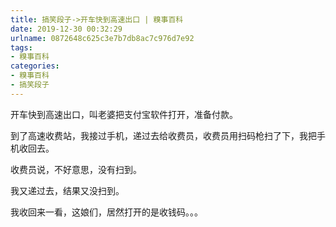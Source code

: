 ```yaml
---
title: 搞笑段子->开车快到高速出口 | 糗事百科
date: 2019-12-30 00:32:29
urlname: 0872648c625c3e7b7db8ac7c976d7e92
tags: 
- 糗事百科
categories:
- 糗事百科
- 搞笑段子
---
```

开车快到高速出口，叫老婆把支付宝软件打开，准备付款。

到了高速收费站，我接过手机，递过去给收费员，收费员用扫码枪扫了下，我把手机收回去。

收费员说，不好意思，没有扫到。

我又递过去，结果又没扫到。

我收回来一看，这娘们，居然打开的是收钱码。。。


